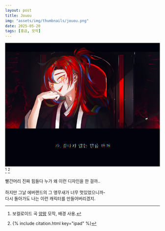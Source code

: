 ```yaml
---
layout: post
title: Jouou
img: "assets/img/thumbnails/jouou.png"
date: 2025-05-20
tags: [홍금, 모작]
---
```


![](/assets/img/portfolio/jouou.png) [^1] [^2]

빨간머리 진짜 힘들다 누가 왜 이런 디자인을 한 걸까.. <br/>
<br/>
하지만 그날 에버랜드의 그 앵무새가 너무 멋있었으니까- <br/>
다시 돌아가도 나는 이런 캐릭터를 만들어버리겠지. <br/>

[^1]: 보컬로이드 곡 [양왕](/) 모작, 배경 사용.
[^2]: {% include citation.html key="ipad" %}

